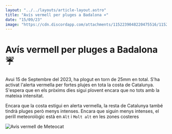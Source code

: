 ```yaml
---
layout: "../../layouts/article-layout.astro"
title: "Avís vermell per pluges a Badalona ☔"
date: "15/09/23"
image: "https://cdn.discordapp.com/attachments/1152239048220475516/1152239114821832757/avisvermell.webp"
---
```


# Avís vermell per pluges a Badalona ☔ 

Avui 15 de Septembre del 2023, ha plogut en torn de 25mm en total. S'ha activat l'alerta vermella per fortes plujes en tota la costa de Catalunya. 
S'espera que en els pròxims dies sigui plovent encara que no tots amb la mateixa intensitat. 

Encara que la costa estigui en alerta vermella, la resta de Catalunya també tindrà pluges però menys intenses. Encara que siguin menys intenses, el perill meteorològic està en `Alt` i `Molt alt` en les zones costeres

<img src="https://cdn.discordapp.com/attachments/1152239048220475516/1152239114821832757/avisvermell.webp" alt="Avís vermell de Meteocat" />